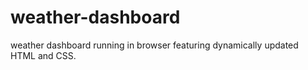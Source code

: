# weather-dashboard
weather dashboard running in browser featuring dynamically updated HTML and CSS.
